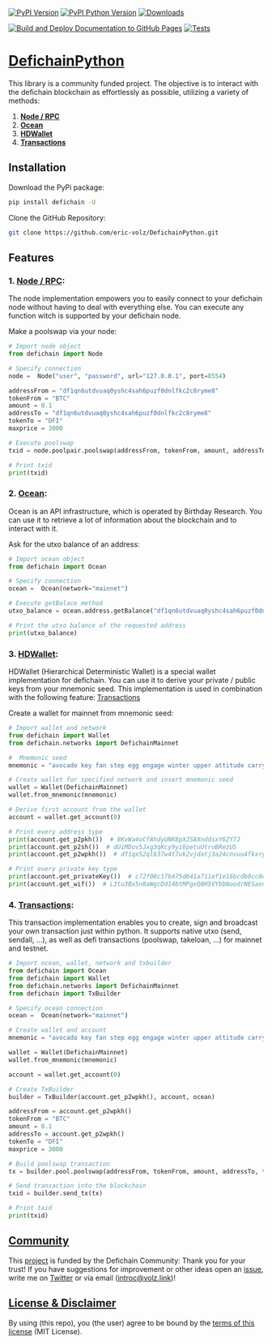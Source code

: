 [![PyPI Version](https://img.shields.io/pypi/v/defichain.svg?color=green)](https://pypi.org/project/defichain)
[![PyPI Python Version](https://img.shields.io/pypi/pyversions/defichain.svg)](https://pypi.org/project/defichain)
[![Downloads](https://static.pepy.tech/personalized-badge/defichain?period=total&units=international_system&left_color=grey&right_color=green&left_text=Downloads)](https://pepy.tech/project/defichain)

[![Build and Deploy Documentation to GitHub Pages](https://github.com/eric-volz/DefichainPython/actions/workflows/publish_docs.yml/badge.svg)](https://github.com/eric-volz/DefichainPython/actions/workflows/publish_docs.yml)
[![Tests](https://github.com/eric-volz/DefichainPython/actions/workflows/tests.yml/badge.svg)](https://github.com/eric-volz/DefichainPython/actions/workflows/tests.yml)

# [DefichainPython](https://github.com/eric-volz/DefichainPython)

This library is a community funded project. The objective is to interact with the defichain blockchain as effortlessly as possible, 
utilizing a variety of methods:

1. __[Node / RPC](#node--rpc)__
2. __[Ocean](#ocean)__
3. __[HDWallet](#hdwallet)__
4. __[Transactions](#transactions)__

## Installation

Download the PyPi package:
```bash
pip install defichain -U
```
Clone the GitHub Repository:
```bash
git clone https://github.com/eric-volz/DefichainPython.git
```

## Features

### 1. [Node / RPC](https://docs.defichain-python.de/build/html/api/node/index.html):
The node implementation empowers you to easily connect to your defichain node without having to deal with everything 
else. You can execute any function witch is supported by your defichain node.

Make a poolswap via your node:
```python
# Import node object
from defichain import Node

# Specify connection
node =  Node("user", "password", url="127.0.0.1", port=8554)

addressFrom = "df1qn6utdvuaq0yshc4sah6puzf0dnlfkc2c8ryme8"
tokenFrom = "BTC"
amount = 0.1
addressTo = "df1qn6utdvuaq0yshc4sah6puzf0dnlfkc2c8ryme8"
tokenTo = "DFI"
maxprice = 3000

# Execute poolswap
txid = node.poolpair.poolswap(addressFrom, tokenFrom, amount, addressTo, tokenTo, maxprice)

# Print txid
print(txid)
```

### 2. [Ocean](https://docs.defichain-python.de/build/html/api/ocean/index.html):
Ocean is an API infrastructure, which is operated by Birthday Research. You can use it to retrieve a lot of information 
about the blockchain and to interact with it.

Ask for the utxo balance of an address:
```python
# Import ocean object
from defichain import Ocean

# Specify connection
ocean =  Ocean(network="mainnet")

# Execute getBalace method
utxo_balance = ocean.address.getBalance("df1qn6utdvuaq0yshc4sah6puzf0dnlfkc2c8ryme8")

# Print the utxo balance of the requested address 
print(utxo_balance)
```

### 3. [HDWallet](https://docs.defichain-python.de/build/html/api/hdwallet/index.html):
HDWallet (Hierarchical Deterministic Wallet) is a special wallet implementation for defichain. You can use it to derive 
your private / public keys from your mnemonic seed. This implementation is used in combination with the following 
feature: [Transactions](#transactions)

Create a wallet for mainnet from mnemonic seed:
```python
# Import wallet and network
from defichain import Wallet
from defichain.networks import DefichainMainnet

#  Mnemonic seed
mnemonic = "avocado key fan step egg engage winter upper attitude carry regret mixed utility body party trip valid oppose gas ensure deputy suspect blur trade"

# Create wallet for specified network and insert mnemonic seed
wallet = Wallet(DefichainMainnet)
wallet.from_mnemonic(mnemonic)

# Derive first account from the wallet
account = wallet.get_account(0)

# Print every address type
print(account.get_p2pkh())  # 8KvWa4oCfAhdyUNK8pXJS8XnddsxY6ZY7J
print(account.get_p2sh())  # dUiMDov5Jxg3qKcy9yi6petuUtrvBRezUS
print(account.get_p2wpkh())  # df1qx52ql637w4t7uk2vjdatj3a24cnvuu4fkxryrr

# Print every private key type
print(account.get_privateKey())  # c72f08c17b475d641a711ef1e16bcdb0cc0c1210e6da846060b2e04d5c2299b3
print(account.get_wif())  # L3tu3Bx5n8aWgcDd14btMPgxQ8H5VYbbNoodrNESaonom64YPnr9
```

### 4. [Transactions](https://docs.defichain-python.de/build/html/api/transactions/index.html):
This transaction implementation enables you to create, sign and broadcast your own transaction just within python.
It supports native utxo (send, sendall, ...), as well as defi transactions (poolswap, takeloan, ...) for mainnet and 
testnet.

```python
# Import ocean, wallet, network and txbuilder
from defichain import Ocean
from defichain import Wallet
from defichain.networks import DefichainMainnet
from defichain import TxBuilder

# Specify ocean connection
ocean =  Ocean(network="mainnet") 

# Create wallet and account
mnemonic = "avocado key fan step egg engage winter upper attitude carry regret mixed utility body party trip valid oppose gas ensure deputy suspect blur trade"

wallet = Wallet(DefichainMainnet)
wallet.from_mnemonic(mnemonic)

account = wallet.get_account(0)

# Create TxBuilder
builder = TxBuilder(account.get_p2wpkh(), account, ocean)

addressFrom = account.get_p2wpkh()
tokenFrom = "BTC"
amount = 0.1
addressTo = account.get_p2wpkh()
tokenTo = "DFI"
maxprice = 3000

# Build poolswap transaction
tx = builder.pool.poolswap(addressFrom, tokenFrom, amount, addressTo, tokenTo, maxprice)

# Send transaction into the blockchain
txid = builder.send_tx(tx)

# Print txid
print(txid)
```

## [Community](https://docs.defichain-python.de/build/html/legal/community.html)

This [project](https://github.com/DeFiCh/dfips/issues/133) is funded by the Defichain Community:
Thank you for your trust! If you have suggestions for improvement
or other ideas open an [issue](https://github.com/eric-volz/DefichainPython/issues), 
write me on [Twitter](https://twitter.com/Intr0c) or via email (introc@volz.link)!

## [License & Disclaimer](https://docs.defichain-python.de/build/html/legal/licenseAndDisclaimer.html)

By using (this repo), you (the user) agree to be bound by the 
[terms of this license](https://github.com/eric-volz/defichainLibrary/blob/main/LICENSE) (MIT License).
